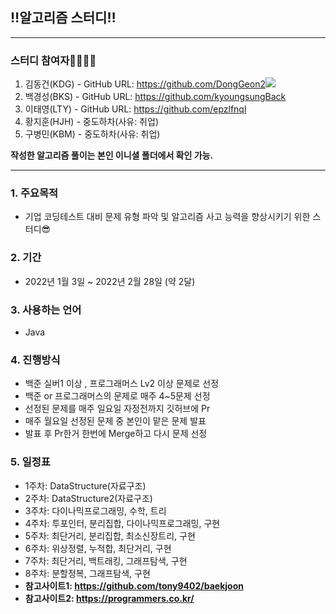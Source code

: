 ## ‼알고리즘 스터디‼
***
### 스터디 참여자👨‍👨‍👦‍👦
1. 김동건(KDG) - GitHub URL: https://github.com/DongGeon2<a href="https://github.com/DongGeon2"><img src="https://img.shields.io/badge/Velog-3DDC84?style=flat-square&logo=GitHub&logoColor=white"/></a>
2. 백경성(BKS) - GitHub URL: https://github.com/kyoungsungBack
3. 이태영(LTY) - GitHub URL: https://github.com/epzlfnql
4. 황지훈(HJH) - 중도하차(사유: 취업)
5. 구병민(KBM) - 중도하차(사유: 취업)

**작성한 알고리즘 풀이는 본인 이니셜 폴더에서 확인 가능.**
***
### 1. 주요목적
+ 기업 코딩테스트 대비 문제 유형 파악 및 알고리즘 사고 능력을 향상시키기 위한 스터디😎

### 2. 기간
+ 2022년 1월 3일 ~ 2022년 2월 28일 (약 2달)

### 3. 사용하는 언어
+ Java

### 4. 진행방식
+ 백준 실버1 이상 , 프로그래머스 Lv2 이상 문제로 선정
+ 백준 or 프로그래머스의 문제로 매주 4~5문제 선정
+ 선정된 문제를 매주 일요일 자정전까지 깃허브에 Pr
+ 매주 월요일 선정된 문제 중 본인이 맡은 문제 발표
+ 발표 후 Pr한거 한번에 Merge하고 다시 문제 선정

### 5. 일정표
+ 1주차: DataStructure(자료구조)
+ 2주차: DataStructure2(자료구조)
+ 3주차: 다이나믹프로그래밍, 수학, 트리
+ 4주차: 투포인터, 분리집합, 다이나믹프로그래밍, 구현 
+ 5주차: 최단거리, 분리집합, 최소신장트리, 구현
+ 6주차: 위상정렬, 누적합, 최단거리, 구현
+ 7주차: 최단거리, 백트래킹, 그래프탐색, 구현
+ 8주차: 분할정복, 그래프탐색, 구현
+ **참고사이트1: https://github.com/tony9402/baekjoon** 
+ **참고사이트2: https://programmers.co.kr/** 


